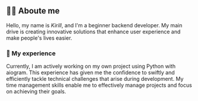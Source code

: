 ## 👨‍💻 Aboute me
Hello, my name is *Kirill*, and I'm a beginner backend developer. My main drive is creating innovative solutions that enhance user experience and make people's lives easier.

### 🔧 My experience
Currently, I am actively working on my own project using Python with aiogram. This experience has given me the confidence to swiftly and efficiently tackle technical challenges that arise during development. My time management skills enable me to effectively manage projects and focus on achieving their goals.



